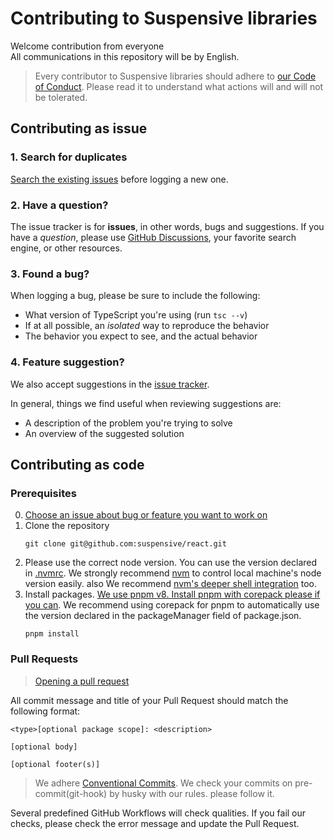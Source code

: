 # Contributing to Suspensive libraries

Welcome contribution from everyone <br/>
All communications in this repository will be by English.

> Every contributor to Suspensive libraries should adhere to [our Code of Conduct](./CODE_OF_CONDUCT.md). Please read it to understand what actions will and will not be tolerated.

## Contributing as issue

### 1. Search for duplicates

[Search the existing issues](https://github.com/toss/suspensive/issues) before logging a new one.

### 2. Have a question?

The issue tracker is for **issues**, in other words, bugs and suggestions.
If you have a _question_, please use [GitHub Discussions](https://github.com/toss/suspensive/discussions), your favorite search engine, or other resources.

### 3. Found a bug?

When logging a bug, please be sure to include the following:

- What version of TypeScript you're using (run `tsc --v`)
- If at all possible, an _isolated_ way to reproduce the behavior
- The behavior you expect to see, and the actual behavior

### 4. Feature suggestion?

We also accept suggestions in the [issue tracker](https://github.com/toss/suspensive/issues/new?assignees=&labels=&projects=&template=feature_request.md&title=%5BFeature%5D%3A).

In general, things we find useful when reviewing suggestions are:

- A description of the problem you're trying to solve
- An overview of the suggested solution

## Contributing as code

### Prerequisites

0. [Choose an issue about bug or feature you want to work on](https://github.com/toss/suspensive/issues)
1. Clone the repository
   ```shell
   git clone git@github.com:suspensive/react.git
   ```
2. Please use the correct node version. You can use the version declared in [.nvmrc](https://github.com/toss/suspensive/blob/main/.nvmrc). We strongly recommend [nvm](https://github.com/nvm-sh/nvm) to control local machine's node version easily. also We recommend [nvm's deeper shell integration](https://github.com/nvm-sh/nvm#deeper-shell-integration) too.
3. Install packages. [We use pnpm v8. Install pnpm with corepack please if you can](https://pnpm.io/installation#using-corepack). We recommend using corepack for pnpm to automatically use the version declared in the packageManager field of package.json.
   ```shell
   pnpm install
   ```

### Pull Requests

> [Opening a pull request](https://github.com/toss/suspensive/pulls)

All commit message and title of your Pull Request should match the following format:

```
<type>[optional package scope]: <description>

[optional body]

[optional footer(s)]
```

> We adhere [Conventional Commits](https://www.conventionalcommits.org/en/v1.0.0/). We check your commits on pre-commit(git-hook) by husky with our rules. please follow it.

Several predefined GitHub Workflows will check qualities. If you fail our checks, please check the error message and update the Pull Request.
